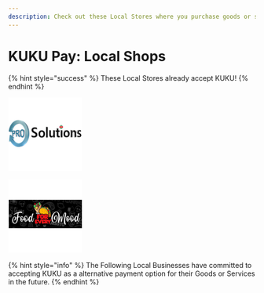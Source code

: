 ```yaml
---
description: Check out these Local Stores where you purchase goods or services with KUKU
---
```


# KUKU Pay: Local Shops

{% hint style="success" %}
These Local Stores already accept KUKU!
{% endhint %}

![](../../../.gitbook/assets/prosol.png)

![](../../../.gitbook/assets/food.png)

{% hint style="info" %}
The Following Local Businesses have committed to accepting KUKU as a alternative payment option for their Goods or Services in the future.
{% endhint %}

